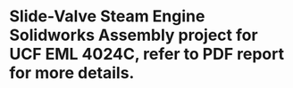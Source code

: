 Slide-Valve Steam Engine Solidworks Assembly project for UCF EML 4024C, refer to PDF report for more details.
=====
